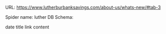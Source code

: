 URL: https://www.lutherburbanksavings.com/about-us/whats-new/#tab-3

Spider name: luther
DB Schema:

date
title
link
content
